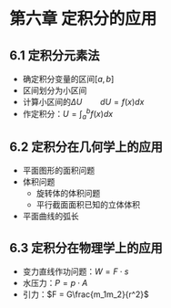 # 第六章 定积分的应用

## 6.1 定积分元素法

- 确定积分变量的区间$[a,b]$
- 区间划分为小区间
- 计算小区间的$\Delta U \qquad dU = f(x)dx$
- 作定积分：$U = \int_a^b{f(x)dx}$

## 6.2 定积分在几何学上的应用

- 平面图形的面积问题
- 体积问题
  - 旋转体的体积问题
  - 平行截面面积已知的立体体积
- 平面曲线的弧长

## 6.3 定积分在物理学上的应用

- 变力直线作功问题：$W = F \cdot s$
- 水压力：$P = p \cdot A$
- 引力：$F = G\frac{m_1m_2}{r^2}$
